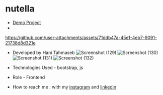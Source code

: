 # nutella

- [Demo Project]()
- 
https://github.com/user-attachments/assets/71ddb47a-45e1-4eb7-9091-21738d8d321e
- Developed by Hani Tahmaseb
![Screenshot (129)](https://github.com/user-attachments/assets/d2b78222-78a6-4369-a42c-92e9b9ac465b)
![Screenshot (130)](https://github.com/user-attachments/assets/4e2941aa-e3ca-4a7b-bfa0-c603a80afa43)
![Screenshot (131)](https://github.com/user-attachments/assets/63515ae7-67bc-484f-a1b2-4ca306cc9d3a)
![Screenshot (132)](https://github.com/user-attachments/assets/9ca47510-f8d9-44b2-96b3-e30c1c0b7e74)
- Technologies Used - bootstrap, js

- Role - Frontend

- How to reach me : with my [instagram](https://instagram.com/haniehtahmaseb) and [linkedin](https://linkedin.com/in/hani-tahmaseb-a52212212)
